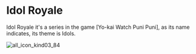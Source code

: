 # Idol Royale
Idol Royale it's a series in the game [Yo-kai Watch Puni Puni], as its name indicates, its theme is Idols.

![all_icon_kind03_84](https://github.com/user-attachments/assets/1681c8f6-b1dd-4730-9471-29d4858f4e99)
